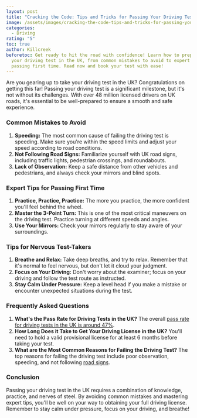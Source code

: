 ```yaml
---
layout: post
title: "Cracking the Code: Tips and Tricks for Passing Your Driving Test in the UK"
image: /assets/images/cracking-the-code-tips-and-tricks-for-passing-your-driving_test-in-the-uk-.jpeg
categories:
  - Driving
rating: "5"
toc: true
author: Killcreek
beforetoc: Get ready to hit the road with confidence! Learn how to prepare for
  your driving test in the UK, from common mistakes to avoid to expert tips for
  passing first time. Read now and book your test with ease!
---
```

Are you gearing up to take your driving test in the UK? Congratulations on
getting this far! Passing your driving test is a significant milestone,
but it's not without its challenges. With over 48 million licensed drivers
on UK roads, it's essential to be well-prepared to ensure a smooth and
safe experience.

### **Common Mistakes to Avoid**

1. **Speeding:** The most common cause of failing the driving test is
speeding. Make sure you're within the speed limits and adjust your speed
according to road conditions.
2. **Not Following Road Signs:** Familiarize yourself with UK road signs,
including traffic lights, pedestrian crossings, and roundabouts.
3. **Lack of Observation:** Keep a safe distance from other vehicles and
pedestrians, and always check your mirrors and blind spots.

### **Expert Tips for Passing First Time**

1. **Practice, Practice, Practice:** The more you practice, the more
confident you'll feel behind the wheel.
2. **Master the 3-Point Turn:** This is one of the most critical maneuvers
on the driving test. Practice turning at different speeds and angles.
3. **Use Your Mirrors:** Check your mirrors regularly to stay aware of
your surroundings.

### **Tips for Nervous Test-Takers**

1. **Breathe and Relax:** Take deep breaths, and try to relax. Remember
that it's normal to feel nervous, but don't let it cloud your judgment.
2. **Focus on Your Driving:** Don't worry about the examiner; focus on
your driving and follow the test route as instructed.
3. **Stay Calm Under Pressure:** Keep a level head if you make a mistake
or encounter unexpected situations during the test.

### **Frequently Asked Questions**

1. **What's the Pass Rate for Driving Tests in the UK?**
The overall [pass rate for driving tests in the UK is around 47%](/driving-test-centres).
2. **How Long Does it Take to Get Your Driving License in the UK?**
You'll need to hold a valid provisional license for at least 6 months
before taking your test.
3. **What are the Most Common Reasons for Failing the Driving Test?**
The top reasons for failing the driving test include poor observation,
speeding, and not following [road signs](/highway-codes-page/).

### **Conclusion**

Passing your driving test in the UK requires a combination of knowledge,
practice, and nerves of steel. By avoiding common mistakes and mastering
expert tips, you'll be well on your way to obtaining your full driving
license. Remember to stay calm under pressure, focus on your driving, and
breathe!
